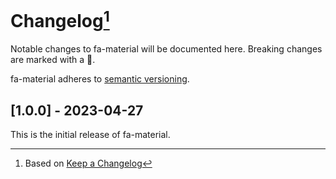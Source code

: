 # Changelog[^1]

Notable changes to fa-material will be documented here. Breaking changes are marked with a 🚩.

fa-material adheres to [semantic versioning](https://semver.org/spec/v2.0.0.html).

## <a name="1-0-0">[1.0.0] - 2023-04-27</a>

This is the initial release of fa-material.

[^1]: Based on [Keep a Changelog](https://keepachangelog.com)
